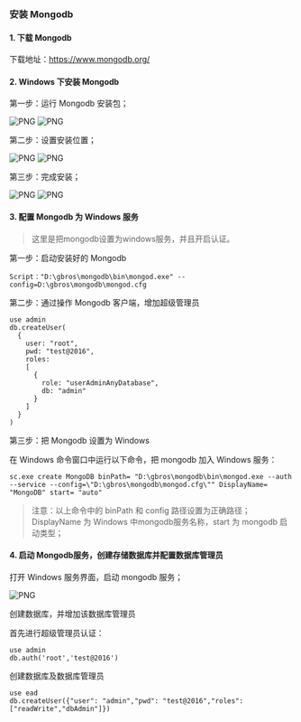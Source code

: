### 安装 Mongodb

#### 1. 下载 Mongodb

下载地址：https://www.mongodb.org/

#### 2. Windows 下安装 Mongodb

第一步：运行 Mongodb 安装包；

![PNG](..\images\mongodb\1.png)
![PNG](..\images\mongodb\2.png)

第二步：设置安装位置；

![PNG](..\images\mongodb\3.png)
![PNG](..\images\mongodb\4.png)

第三步：完成安装；

![PNG](..\images\mongodb\5.png)
![PNG](..\images\mongodb\7.png)

#### 3. 配置 Mongodb 为 Windows 服务

> 这里是把mongodb设置为windows服务，并且开启认证。


第一步：启动安装好的 Mongodb

```
Script："D:\gbros\mongodb\bin\mongod.exe" --config=D:\gbros\mongodb\mongod.cfg
```

第二步：通过操作 Mongodb 客户端，增加超级管理员

```
use admin
db.createUser(
  {
    user: "root",
    pwd: "test@2016",
    roles:
    [
      {
        role: "userAdminAnyDatabase",
        db: "admin"
      }
    ]
  }
)
```

第三步：把 Mongodb 设置为 Windows

在 Windows 命令窗口中运行以下命令，把 mongodb 加入 Windows 服务：

```
sc.exe create MongoDB binPath= "D:\gbros\mongodb\bin\mongod.exe --auth --service --config=\"D:\gbros\mongodb\mongod.cfg\"" DisplayName= "MongoDB" start= "auto"
```
> 注意：以上命令中的 binPath 和 config 路径设置为正确路径；
> DisplayName 为 Windows 中mongodb服务名称，start 为 mongodb 启动类型；

#### 4. 启动 Mongodb服务，创建存储数据库并配置数据库管理员

打开 Windows 服务界面，启动 mongodb 服务；

![PNG](..\images\mongodb\8.png)

创建数据库，并增加该数据库管理员

首先进行超级管理员认证：
```
use admin
db.auth('root','test@2016')
```
创建数据库及数据库管理员
```
use ead
db.createUser({"user": "admin","pwd": "test@2016","roles": ["readWrite","dbAdmin"]})
```

